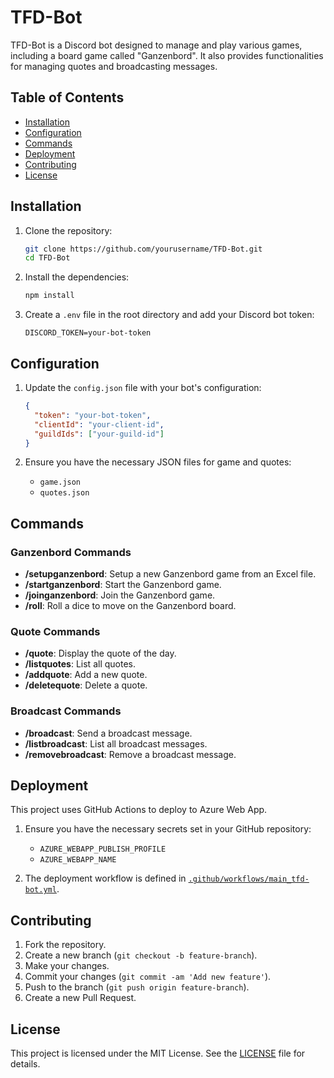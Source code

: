 # TFD-Bot

TFD-Bot is a Discord bot designed to manage and play various games, including a board game called "Ganzenbord". It also provides functionalities for managing quotes and broadcasting messages.

## Table of Contents

- [Installation](#installation)
- [Configuration](#configuration)
- [Commands](#commands)
- [Deployment](#deployment)
- [Contributing](#contributing)
- [License](#license)

## Installation

1. Clone the repository:
    ```sh
    git clone https://github.com/yourusername/TFD-Bot.git
    cd TFD-Bot
    ```

2. Install the dependencies:
    ```sh
    npm install
    ```

3. Create a `.env` file in the root directory and add your Discord bot token:
    ```env
    DISCORD_TOKEN=your-bot-token
    ```

## Configuration

1. Update the `config.json` file with your bot's configuration:
    ```json
    {
      "token": "your-bot-token",
      "clientId": "your-client-id",
      "guildIds": ["your-guild-id"]
    }
    ```

2. Ensure you have the necessary JSON files for game and quotes:
    - `game.json`
    - `quotes.json`

## Commands

### Ganzenbord Commands

- **/setupganzenbord**: Setup a new Ganzenbord game from an Excel file.
- **/startganzenbord**: Start the Ganzenbord game.
- **/joinganzenbord**: Join the Ganzenbord game.
- **/roll**: Roll a dice to move on the Ganzenbord board.

### Quote Commands

- **/quote**: Display the quote of the day.
- **/listquotes**: List all quotes.
- **/addquote**: Add a new quote.
- **/deletequote**: Delete a quote.

### Broadcast Commands

- **/broadcast**: Send a broadcast message.
- **/listbroadcast**: List all broadcast messages.
- **/removebroadcast**: Remove a broadcast message.

## Deployment

This project uses GitHub Actions to deploy to Azure Web App.

1. Ensure you have the necessary secrets set in your GitHub repository:
    - `AZURE_WEBAPP_PUBLISH_PROFILE`
    - `AZURE_WEBAPP_NAME`

2. The deployment workflow is defined in [`.github/workflows/main_tfd-bot.yml`](.github/workflows/main_tfd-bot.yml).

## Contributing

1. Fork the repository.
2. Create a new branch (`git checkout -b feature-branch`).
3. Make your changes.
4. Commit your changes (`git commit -am 'Add new feature'`).
5. Push to the branch (`git push origin feature-branch`).
6. Create a new Pull Request.

## License

This project is licensed under the MIT License. See the [LICENSE](LICENSE) file for details.
